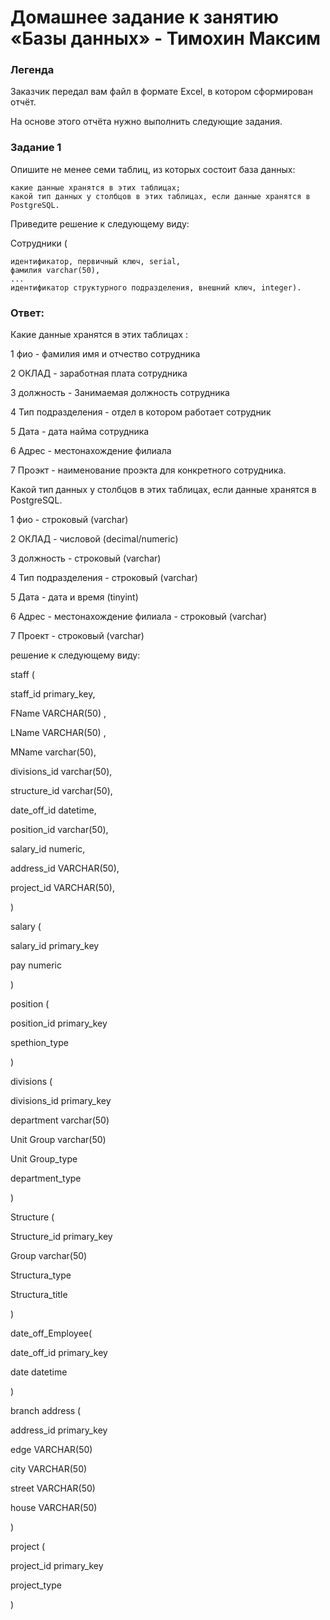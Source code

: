 # Домашнее задание к занятию «Базы данных» - Тимохин Максим

### Легенда

Заказчик передал вам файл в формате Excel, в котором сформирован отчёт.

На основе этого отчёта нужно выполнить следующие задания.

### Задание 1

Опишите не менее семи таблиц, из которых состоит база данных:

    какие данные хранятся в этих таблицах;
    какой тип данных у столбцов в этих таблицах, если данные хранятся в PostgreSQL.

Приведите решение к следующему виду:

Сотрудники (

    идентификатор, первичный ключ, serial,
    фамилия varchar(50),
    ...
    идентификатор структурного подразделения, внешний ключ, integer).

### Ответ:

Какие данные хранятся в этих таблицах :

1 фио - фамилия имя и отчество сотрудника

2 ОКЛАД - заработная плата сотрудника

3 должность - Занимаемая должность сотрудника

4 Тип подразделения - отдел в котором работает сотрудник

5 Дата - дата найма сотрудника

6 Адрес - местонахождение филиала

7 Проэкт - наименование проэкта для конкретного сотрудника.

Какой тип данных у столбцов в этих таблицах, если данные хранятся в PostgreSQL.

1 фио - строковый (varchar)

2 ОКЛАД - числовой (decimal/numeric)

3 должность - строковый (varchar)

4 Тип подразделения - строковый (varchar)

5 Дата - дата и время (tinyint)

6 Адрес - местонахождение филиала - строковый (varchar)

7 Проект - строковый (varchar)

решение к следующему виду:

staff (

staff_id primary_key,

FName VARCHAR(50) ,

LName VARCHAR(50) ,

MName varchar(50),

divisions_id varchar(50),

structure_id varchar(50),

date_off_id datetime,

position_id varchar(50),

salary_id numeric,

address_id VARCHAR(50),

project_id VARCHAR(50),

)

salary (

salary_id primary_key

pay numeric

)

position (

position_id primary_key

spethion_type

)

divisions (

divisions_id primary_key

department varchar(50)

Unit Group varchar(50)

Unit Group_type

department_type

)

Structure (

Structure_id primary_key

Group varchar(50)

Structura_type

Structura_title

)

date_off_Employee( 

date_off_id primary_key

date datetime

)

branch address (

address_id primary_key

edge VARCHAR(50)

city VARCHAR(50)

street VARCHAR(50)

house VARCHAR(50)

)

project (

project_id primary_key

project_type

)

